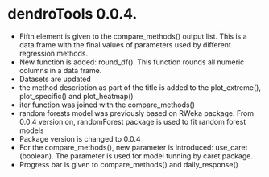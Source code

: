 # dendroTools 0.0.4.

* Fifth element is given to the compare_methods() output list. This is a data frame with the final values of parameters used by different regression methods. 
* New function is added: round_df(). This function rounds all numeric columns in a data frame. 
* Datasets are updated
* the method description as part of the title is added to the plot_extreme(), plot_specific() and plot_heatmap()
* iter function was joined with the compare_methods()
* random forests model was previously based on RWeka package. From 0.0.4 version on, randomForest package is used to fit random forest models
* Package version is changed to 0.0.4
* For the compare_methods(), new parameter is introduced: use_caret (boolean). The parameter is used for model tunning by caret package. 
* Progress bar is given to compare_methods() and daily_response()


